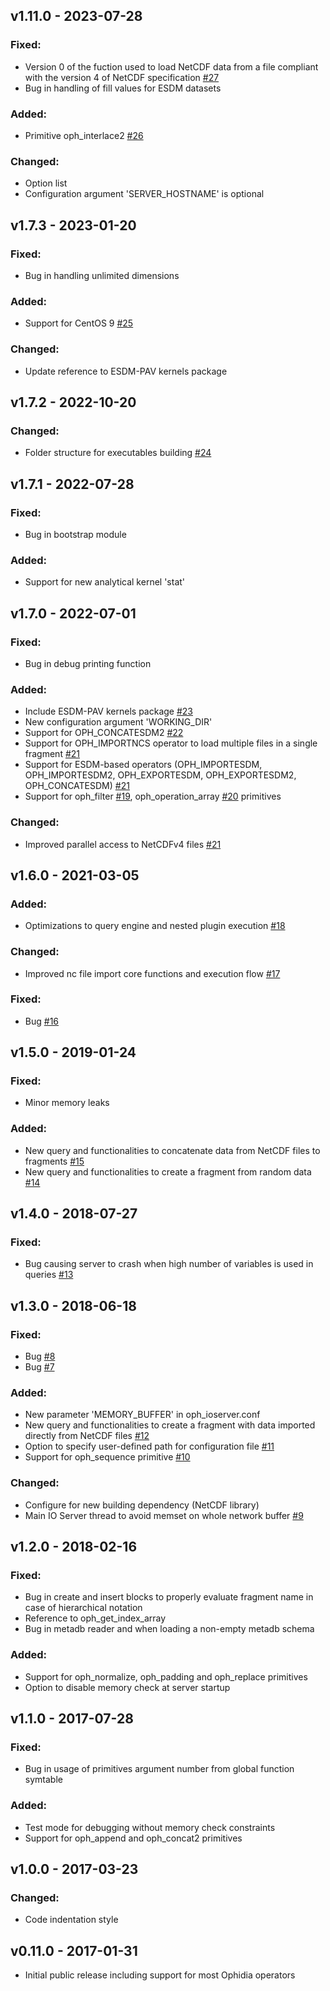 
## v1.11.0 - 2023-07-28

### Fixed:

- Version 0 of the fuction used to load NetCDF data from a file compliant with the version 4 of NetCDF specification [#27](https://github.com/OphidiaBigData/ophidia-io-server/pull/27)
- Bug in handling of fill values for ESDM datasets

### Added:

- Primitive oph_interlace2 [#26](https://github.com/OphidiaBigData/ophidia-io-server/pull/26)

### Changed:

- Option list
- Configuration argument 'SERVER_HOSTNAME' is optional

## v1.7.3 - 2023-01-20

### Fixed:

- Bug in handling unlimited dimensions

### Added:

- Support for CentOS 9 [#25](https://github.com/OphidiaBigData/ophidia-io-server/pull/25)

### Changed:

- Update reference to ESDM-PAV kernels package 

## v1.7.2 - 2022-10-20

### Changed:

- Folder structure for executables building [#24](https://github.com/OphidiaBigData/ophidia-io-server/pull/24)

## v1.7.1 - 2022-07-28

### Fixed:

- Bug in bootstrap module

### Added:

- Support for new analytical kernel 'stat'

## v1.7.0 - 2022-07-01

### Fixed:

- Bug in debug printing function

### Added:

- Include ESDM-PAV kernels package [#23](https://github.com/OphidiaBigData/ophidia-io-server/pull/23)
- New configuration argument 'WORKING_DIR'
- Support for OPH_CONCATESDM2 [#22](https://github.com/OphidiaBigData/ophidia-io-server/pull/22)
- Support for OPH_IMPORTNCS operator to load multiple files in a single fragment [#21](https://github.com/OphidiaBigData/ophidia-io-server/pull/21)
- Support for ESDM-based operators (OPH_IMPORTESDM, OPH_IMPORTESDM2, OPH_EXPORTESDM, OPH_EXPORTESDM2, OPH_CONCATESDM) [#21](https://github.com/OphidiaBigData/ophidia-io-server/pull/21)
- Support for oph_filter [#19](https://github.com/OphidiaBigData/ophidia-io-server/pull/19), oph_operation_array [#20](https://github.com/OphidiaBigData/ophidia-io-server/pull/20) primitives

### Changed:

- Improved parallel access to NetCDFv4 files [#21](https://github.com/OphidiaBigData/ophidia-io-server/pull/21)

## v1.6.0 - 2021-03-05

### Added:

- Optimizations to query engine and nested plugin execution [#18](https://github.com/OphidiaBigData/ophidia-io-server/pull/18)

### Changed:

- Improved nc file import core functions and execution flow [#17](https://github.com/OphidiaBigData/ophidia-io-server/pull/17)

### Fixed:

- Bug [#16](https://github.com/OphidiaBigData/ophidia-io-server/issues/16)


## v1.5.0 - 2019-01-24

### Fixed:

- Minor memory leaks

### Added:

- New query and functionalities to concatenate data from NetCDF files to fragments [#15](https://github.com/OphidiaBigData/ophidia-io-server/pull/15) 
- New query and functionalities to create a fragment from random data [#14](https://github.com/OphidiaBigData/ophidia-io-server/pull/14) 

## v1.4.0 - 2018-07-27

### Fixed:

- Bug causing server to crash when high number of variables is used in queries [#13](https://github.com/OphidiaBigData/ophidia-io-server/issues/13)

## v1.3.0 - 2018-06-18

### Fixed:

- Bug [#8](https://github.com/OphidiaBigData/ophidia-io-server/issues/8)
- Bug [#7](https://github.com/OphidiaBigData/ophidia-io-server/issues/7)

### Added:

- New parameter 'MEMORY_BUFFER' in oph_ioserver.conf 
- New query and functionalities to create a fragment with data imported directly from NetCDF files [#12](https://github.com/OphidiaBigData/ophidia-io-server/pull/12) 
- Option to specify user-defined path for configuration file [#11](https://github.com/OphidiaBigData/ophidia-io-server/pull/11)
- Support for oph_sequence primitive [#10](https://github.com/OphidiaBigData/ophidia-io-server/pull/10)

### Changed:

- Configure for new building dependency (NetCDF library)
- Main IO Server thread to avoid memset on whole network buffer [#9](https://github.com/OphidiaBigData/ophidia-io-server/pull/9)

## v1.2.0 - 2018-02-16

### Fixed:

- Bug in create and insert blocks to properly evaluate fragment name in case of hierarchical notation
- Reference to oph_get_index_array
- Bug in metadb reader and when loading a non-empty metadb schema

### Added:

- Support for oph_normalize, oph_padding and oph_replace primitives
- Option to disable memory check at server startup

## v1.1.0 - 2017-07-28

### Fixed:

- Bug in usage of primitives argument number from global function symtable

### Added:

- Test mode for debugging without memory check constraints
- Support for oph_append and oph_concat2 primitives

## v1.0.0 - 2017-03-23

### Changed:

- Code indentation style

## v0.11.0 - 2017-01-31

- Initial public release including support for most Ophidia operators
